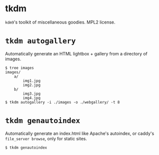 # tkdm

`kdm9`'s toolkit of miscellaneous goodies. MPL2 license.


# `tkdm autogallery`

Automatically generate an HTML lightbox + gallery from a directory of images.

```
$ tree images
images/
    a/
        img1.jpg
        img2.jpg
    b/
        img3.jpg
        img4.jpg
$ tkdm autogallery -i ./images -o ./webgallery/ -t 8
```

# `tkdm genautoindex`

Automatically generate an index.html like Apache's autoindex, or caddy's `file_server browse`, only for static sites.

```
$ tkdm genautoindex
```

